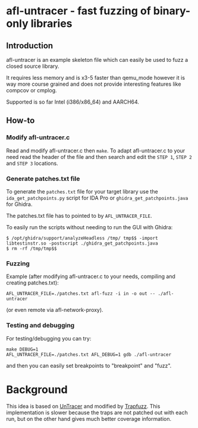# afl-untracer - fast fuzzing of binary-only libraries

## Introduction

afl-untracer is an example skeleton file which can easily be used to fuzz
a closed source library.

It requires less memory and is x3-5 faster than qemu_mode however it is way
more course grained and does not provide interesting features like compcov
or cmplog.

Supported is so far Intel (i386/x86_64) and AARCH64.

## How-to

### Modify afl-untracer.c

Read and modify afl-untracer.c then `make`.
To adapt afl-untracer.c to your need read the header of the file and then
search and edit the `STEP 1`, `STEP 2` and `STEP 3` locations.

### Generate patches.txt file

To generate the `patches.txt` file for your target library use the
`ida_get_patchpoints.py` script for IDA Pro or
`ghidra_get_patchpoints.java` for Ghidra.

The patches.txt file has to pointed to by `AFL_UNTRACER_FILE`.

To easily run the scripts without needing to run the GUI with Ghidra:
```
$ /opt/ghidra/support/analyzeHeadless /tmp/ tmp$$ -import libtestinstr.so -postscript ./ghidra_get_patchpoints.java
$ rm -rf /tmp/tmp$$
```

### Fuzzing

Example (after modifying afl-untracer.c to your needs, compiling and creating
patches.txt):
```
AFL_UNTRACER_FILE=./patches.txt afl-fuzz -i in -o out -- ./afl-untracer
```
(or even remote via afl-network-proxy).

### Testing and debugging

For testing/debugging you can try:
```
make DEBUG=1
AFL_UNTRACER_FILE=./patches.txt AFL_DEBUG=1 gdb ./afl-untracer
```
and then you can easily set breakpoints to "breakpoint" and "fuzz".

# Background

This idea is based on [UnTracer](https://github.com/FoRTE-Research/UnTracer-AFL)
and modified by [Trapfuzz](https://github.com/googleprojectzero/p0tools/tree/master/TrapFuzz).
This implementation is slower because the traps are not patched out with each
run, but on the other hand gives much better coverage information.
